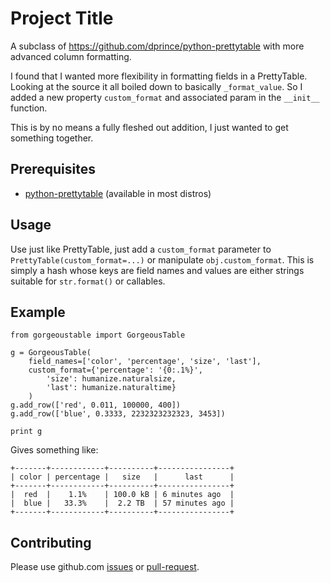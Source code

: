 # Project Title

A subclass of https://github.com/dprince/python-prettytable with more advanced column formatting.

I found that I wanted more flexibility in formatting fields in a PrettyTable.  Looking at the source
it all boiled down to basically `_format_value`.  So I added a new property `custom_format` and
associated param in the `__init__` function.

This is by no means a fully fleshed out addition, I just wanted to get something together.

## Prerequisites

* [python-prettytable](https://github.com/dprince/python-prettytable) (available in most distros)

## Usage

Use just like PrettyTable, just add a `custom_format` parameter to `PrettyTable(custom_format=...)`
or manipulate `obj.custom_format`.  This is simply a hash whose keys are field names and values
are either strings suitable for `str.format()` or callables.

## Example


```
from gorgeoustable import GorgeousTable

g = GorgeousTable(
    field_names=['color', 'percentage', 'size', 'last'],
    custom_format={'percentage': '{0:.1%}',
        'size': humanize.naturalsize,
        'last': humanize.naturaltime}
    )
g.add_row(['red', 0.011, 100000, 400])
g.add_row(['blue', 0.3333, 2232323232323, 3453])

print g
```

Gives something like:

```
+-------+------------+----------+----------------+
| color | percentage |   size   |      last      |
+-------+------------+----------+----------------+
|  red  |    1.1%    | 100.0 kB | 6 minutes ago  |
|  blue |   33.3%    |  2.2 TB  | 57 minutes ago |
+-------+------------+----------+----------------+
```

## Contributing

Please use github.com [issues](https://github.com/alanwevans/python-gorgeoustable/issues) or [pull-request](https://github.com/alanwevans/python-gorgeoustable/pull/new/master).
